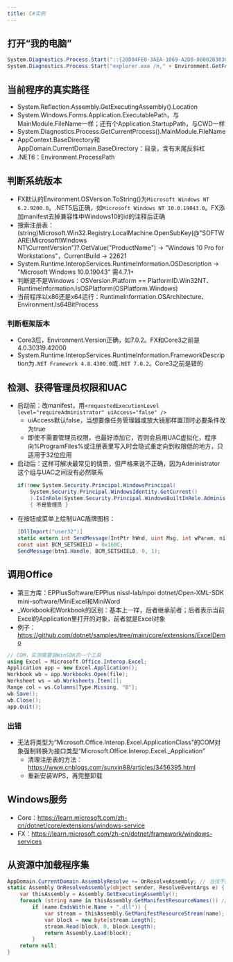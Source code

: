 ```yaml
---
title: C#实例
---
```


## 打开“我的电脑”

```c#
System.Diagnostics.Process.Start("::{20D04FE0-3AEA-1069-A2D8-08002B30309D}");
System.Diagnostics.Process.Start("explorer.exe /n," + Environment.GetFolderPath(Environment.SpecialFolder.MyComputer));
```

## 当前程序的真实路径

* System.Reflection.Assembly.GetExecutingAssembly().Location
* System.Windows.Forms.Application.ExecutablePath，与MainModule.FileName一样；还有个Application.StartupPath，与CWD一样
* System.Diagnostics.Process.GetCurrentProcess().MainModule.FileName
* AppContext.BaseDirectory和AppDomain.CurrentDomain.BaseDirectory：目录，含有末尾反斜杠
* .NET6：Environment.ProcessPath

## 判断系统版本

* FX默认的Environment.OSVersion.ToString()为`Microsoft Windows NT 6.2.9200.0`。.NET5后正确，如`Microsoft Windows NT 10.0.19043.0`。FX添加manifest去掉兼容性中Windows10的id的注释后正确
* 搜索注册表：(string)Microsoft.Win32.Registry.LocalMachine.OpenSubKey(@"SOFTWARE\Microsoft\Windows NT\CurrentVersion")?.GetValue("ProductName") -> "Windows 10 Pro for Workstations"，CurrentBuild -> 22621
* System.Runtime.InteropServices.RuntimeInformation.OSDescription -> "Microsoft Windows 10.0.19043" 需4.7.1+
* 判断是不是Windows：OSVersion.Platform == PlatformID.Win32NT、RuntimeInformation.IsOSPlatform(OSPlatform.Windows)
* 当前程序以x86还是x64运行：RuntimeInformation.OSArchitecture、Environment.Is64BitProcess

### 判断框架版本

* Core3后，Environment.Version正确，如7.0.2。FX和Core3之前是4.0.30319.42000
* System.Runtime.InteropServices.RuntimeInformation.FrameworkDescription为`.NET Framework 4.8.4300.0`或`.NET 7.0.2`。Core3之前是错的

## 检测、获得管理员权限和UAC

* 启动前：改manifest，用`<requestedExecutionLevel level="requireAdministrator" uiAccess="false" />`
  * uiAccess默认false，当想要像任务管理器或放大镜那样置顶时必要条件改为true
  * 即使不需要管理员权限，也最好添加它，否则会启用UAC虚拟化，程序向%ProgramFiles%或注册表里写入时会隐式重定向到权限低的地方，只适用于32位应用
* 启动后：这样可解决最常见的情景，但严格来说不正确，因为Administrator这个组与UAC之间没有必然联系
  ```c#
  if(!new System.Security.Principal.WindowsPrincipal(
      System.Security.Principal.WindowsIdentity.GetCurrent()
      ).IsInRole(System.Security.Principal.WindowsBuiltInRole.Administrator))
      { 不是管理员 }
  ```
* 在按钮或菜单上绘制UAC盾牌图标：
  ```c#
  [DllImport("user32")]
  static extern int SendMessage(IntPtr hWnd, uint Msg, int wParam, nint lParam);
  const uint BCM_SETSHIELD = 0x160C;
  SendMessage(btn1.Handle, BCM_SETSHIELD, 0, 1);
  ```

## 调用Office

* 第三方库：EPPlusSoftware/EPPlus nissl-lab/npoi dotnet/Open-XML-SDK mini-software/MiniExcel和MiniWord
* _Workbook和Workbook的区别：基本上一样，后者继承前者；后者表示当前Excel的Application里打开的对象，前者就是Excel对象
* 例子：https://github.com/dotnet/samples/tree/main/core/extensions/ExcelDemo

```c#
// COM，实测需要装WinSDK的一个工具
using Excel = Microsoft.Office.Interop.Excel;
Application app = new Excel.Application();
Workbook wb = app.Workbooks.Open(file);
Worksheet ws = wb.Worksheets.Item[1];
Range col = ws.Columns[Type.Missing, "B"];
wb.Save();
wb.Close();
app.Quit();
```

### 出错

* 无法将类型为“Microsoft.Office.Interop.Excel.ApplicationClass”的COM对象强制转换为接口类型“Microsoft.Office.Interop.Excel._Application”
  * 清理注册表的方法：https://www.cnblogs.com/sunxin88/articles/3456395.html
  * 重新安装WPS，再完整卸载

## Windows服务

* Core：https://learn.microsoft.com/zh-cn/dotnet/core/extensions/windows-service
* FX：https://learn.microsoft.com/zh-cn/dotnet/framework/windows-services

## 从资源中加载程序集

```c#
AppDomain.CurrentDomain.AssemblyResolve += OnResolveAssembly; // 当找不到时自动执行此委托
static Assembly OnResolveAssembly(object sender, ResolveEventArgs e) {
    var thisAssembly = Assembly.GetExecutingAssembly();
    foreach (string name in thisAssembly.GetManifestResourceNames()) // 当前程序集的所有资源名。以项目名.开头，因此下面要用EndsWith
        if (name.EndsWith(e.Name + ".dll")) {
            var stream = thisAssembly.GetManifestResourceStream(name);
            var block = new byte[stream.Length];
            stream.Read(block, 0, block.Length);
            return Assembly.Load(block);
        }
    return null;
}
```
